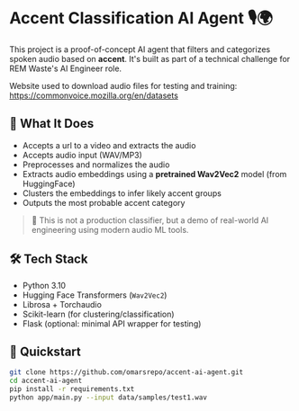# Accent Classification AI Agent 🎙️🌍

This project is a proof-of-concept AI agent that filters and categorizes spoken audio based on **accent**. It's built as part of a technical challenge for REM Waste's AI Engineer role.

Website used to download audio files for testing and training: https://commonvoice.mozilla.org/en/datasets

## 🚀 What It Does

- Accepts a url to a video and extracts the audio 
- Accepts audio input (WAV/MP3)
- Preprocesses and normalizes the audio
- Extracts audio embeddings using a **pretrained Wav2Vec2** model (from HuggingFace)
- Clusters the embeddings to infer likely accent groups
- Outputs the most probable accent category

> 🎯 This is not a production classifier, but a demo of real-world AI engineering using modern audio ML tools.

## 🛠️ Tech Stack

- Python 3.10
- Hugging Face Transformers (`Wav2Vec2`)
- Librosa + Torchaudio
- Scikit-learn (for clustering/classification)
- Flask (optional: minimal API wrapper for testing)

## 🧪 Quickstart

```bash
git clone https://github.com/omarsrepo/accent-ai-agent.git
cd accent-ai-agent
pip install -r requirements.txt
python app/main.py --input data/samples/test1.wav
